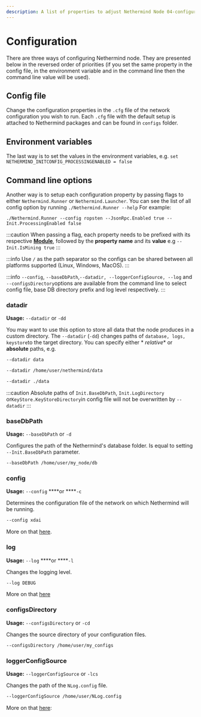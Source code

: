 ```yaml
---
description: A list of properties to adjust Nethermind Node 04-configuration
---
```


# Configuration

There are three ways of configuring Nethermind node. They are presented below in the reversed order of priorities \(if
you set the same property in the config file, in the environment variable and in the command line then the command line
value will be used\).

## Config file

Change the configuration properties in the `.cfg` file of the network configuration you wish to run. Each `.cfg` file
with the default setup is attached to Nethermind packages and can be found in `configs` folder.

## Environment variables

The last way is to set the values in the environment variables,
e.g. `set NETHERMIND_INITCONFIG_PROCESSINGENABLED = false`

## Command line options

Another way is to setup each configuration property by passing flags to either `Nethermind.Runner`
or `Nethermind.Launcher`. You can see the list of all config option by running `./Nethermind.Runner --help` For example:

```text
./Nethermind.Runner --config ropsten --JsonRpc.Enabled true --Init.ProcessingEnabled false
```

:::caution
When passing a flag, each property needs to be prefixed with its respective [**Module**](./), followed by the **property
name** and its **value** e.g `--Init.IsMining true`
:::

:::info
Use `/` as the path separator so the configs can be shared between all platforms supported \(Linux, Windows, MacOS\).
:::

:::info
`--config`, `--baseDbPath`,`--datadir, --loggerConfigSource, --log` and `--configsDirectory`options are available from
the command line to select config file, base DB directory prefix and log level respectively.
:::

### datadir

**Usage:** `--datadir` or `-dd`

You may want to use this option to store all data that the node produces in a custom directory.
The `--datadir` \(`-dd`\) changes paths of `database, logs, keystore`to the target directory. You can specify either *
*relative** or **absolute** paths, e.g.

```bash
--datadir data
```

```bash
--datadir /home/user/nethermind/data
```

```bash
--datadir ./data
```

:::caution
Absolute paths of `Init.BaseDbPath`, `Init.LogDirectory` or`KeyStore.KeyStoreDirectory`in config file will not be
overwritten by `--datadir`
:::

### baseDbPath

**Usage:** `--baseDbPath` or `-d`

Configures the path of the Nethermind's database folder. Is equal to setting `--Init.BaseDbPath` parameter.

```bash
--baseDbPath /home/user/my_node/db
```

### config

**Usage:** `--config` ****or ****`-c`

Determines the configuration file of the network on which Nethermind will be running.

```bash 
--config xdai
```

More on that [here](../../get-started/networks.md).

### log

**Usage:** `--log` ****or ****`-l`

Changes the logging level.

```bash
--log DEBUG
```

More on that [here](../06-logs/logging-configuration.md)

### configsDirectory

**Usage:** `--configsDirectory` or `-cd`

Changes the source directory of your configuration files.

```bash
--configsDirectory /home/user/my_configs
```

### loggerConfigSource

**Usage:** `--loggerConfigSource` or `-lcs`

Changes the path of the `NLog.config` file.

```bash
--loggerConfigSource /home/user/NLog.config
```

More on that [here](https://github.com/nlog/nlog/wiki):

